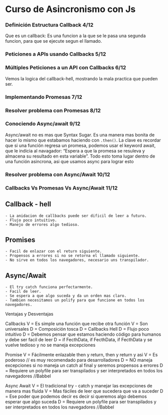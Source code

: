 # Curso de Asincronismo con Js


### Definición Estructura Callback 4/12
Que es un callback: Es una funcion a la que se le pasa una segunda funcion, para que se ejecute segun el llamado.


### Peticiones a APIs usando Callbacks 5/12

### Múltiples Peticiones a un API con Callbacks 6/12
Vemos la logica del callback-hell, mostrando la mala practica que pueden ser.


### Implementando Promesas 7/12

### Resolver problema con Promesas 8/12


### Conociendo Async/await 9/12
Async/await no es mas que Syntax Sugar. Es una manera mas bonita de hacer lo mismo que estabamos haciendo con 
```.then()```. 
La clave es recordar que si una función regresa un promesa, podemos usar el keyword await, que le indicia al navagador: “Espera a que la promesa se resuleva y almacena su resultado en esta variable”. Todo esto toma lugar dentro de una función asincrona, asi que usamos async para lograr esto



### Resolver problema con Async/Await 10/12

### Callbacks Vs Promesas Vs Async/Await 11/12
## Callback - hell
    - La anidacion de callbacks puede ser dificil de leer a futuro.
    - Flujo poco intuitivo.
    - Manejo de errores algo tedioso.
## Promises
    - Facil de enlazar con el return siguiente.
    - Propensos a errores si no se retorna el llamado siguiente.
    - No sirve en todos los navegadores, necesario uns transpilador.
  
## Async/Await
    - El try catch funciona perfectarmente.
    - Facil de leer.
    - Se espera a que algo suceda y da un orden mas claro.
    - Tambien necesitamos un polify para que funcione en todos los navegadores.


Ventajas y Desventajas

Callbacks
V = Es simple una función que recibe otra función
V = Son universales
D = Composición tosca
D = Callbacks Hell
D = Flujo poco intuitivo
D = Debemos pensar que estamos haciendo código para humanos y debe ser facil de leer
D = if FecthData, if FecthData, if FecthData y se vuelve tedioso y no se maneja excepciones

Promise
V = Fácilmente enlazable then y return, then y return y asi
V = Es poderoso // es muy recomendado para desarrolladores
D = NO maneja excepciones si no maneja un catch al final y seremos propensos a errores
D = Requiere un polyfile para ser transpilados y ser interpretados en todos los navegadores //Babbel

Async Await
V = El tradicional try - catch y manejar las excepciones de manera mas fluida
V = Mas fáciles de leer que sucedera que va a suceder
D = Ese poder que podemos decir es decir si queremos algo debemos esperar que algo suceda
D = Requiere un polyfile para ser transpilados y ser interpretados en todos los navegadores //Babbel